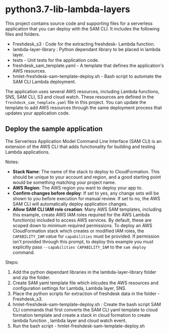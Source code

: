 # python3.7-lib-lambda-layers

This project contains source code and supporting files for a serverless application that you can deploy with the SAM CLI. It includes the following files and folders.

- Freshdesk_s3 : Code for the extracting freshdesk- Lambda function.
- lambda-layer-library : Python dependant library to be placed in lambda layer.
- tests - Unit tests for the application code. 
- freshdesk_sam_template.yaml - A template that defines the application's AWS resources.
- hmlet-freshdesk-sam-template-deploy.sh - Bash script to automate the SAM CLI Lambda deployment.

The application uses several AWS resources, including Lambda functions, SNS, SAM CLI, S3 and cloud watch. These resources are defined in the `freshdesk_sam_template.yaml` file in this project. You can update the template to add AWS resources through the same deployment process that updates your application code.

## Deploy the sample application

The Serverless Application Model Command Line Interface (SAM CLI) is an extension of the AWS CLI that adds functionality for building and testing Lambda applications. 

Notes:
* **Stack Name**: The name of the stack to deploy to CloudFormation. This should be unique to your account and region, and a good starting point would be something matching your project name.
* **AWS Region**: The AWS region you want to deploy your app to.
* **Confirm changes before deploy**: If set to yes, any change sets will be shown to you before execution for manual review. If set to no, the AWS SAM CLI will automatically deploy application changes.
* **Allow SAM CLI IAM role creation**: Many AWS SAM templates, including this example, create AWS IAM roles required for the AWS Lambda function(s) included to access AWS services. By default, these are scoped down to minimum required permissions. To deploy an AWS CloudFormation stack which creates or modified IAM roles, the `CAPABILITY_IAM` value for `capabilities` must be provided. If permission isn't provided through this prompt, to deploy this example you must explicitly pass `--capabilities CAPABILITY_IAM` to the `sam deploy` command.

Steps:
1. Add the python dependant libraries in the lambda-layer-library folder and zip the folder.
2. Create SAM yaml template file which inlcudes the AWS resources and configuration settings for Lambda, Lambda layer, SNS.
3. Place the python scripts for extraction of freshdesk data in the folder - Freshdesk_s3.
4. hmlet-freshdesk-sam-template-deploy.sh : Create the bash script SAM CLI commands that first converts the SAM CLI yaml template to cloud formation template and create a stack in cloud formation to create lambda function , lambda layer and cloud watch event.
5. Run the bash script - hmlet-freshdesk-sam-template-deploy.sh
